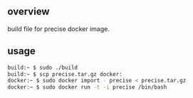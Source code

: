 ## overview
build file for precise docker image.

## usage
```bash
build:~ $ sudo ./build
build:~ $ scp precise.tar.gz docker:
docker:~ $ sudo docker import - precise < precise.tar.gz
docker:~ $ sudo docker run -t -i precise /bin/bash
```
